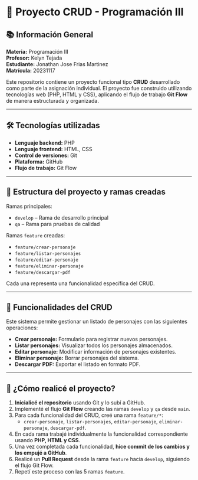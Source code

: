 # 🧠 Proyecto CRUD - Programación III

## 📚 Información General

**Materia:** Programación III  
**Profesor:** Kelyn Tejada  
**Estudiante:** Jonathan Jose Frias Martinez  
**Matrícula:** 20231117 

Este repositorio contiene un proyecto funcional tipo **CRUD** desarrollado como parte de la asignación individual. El proyecto fue construido utilizando tecnologías web (PHP, HTML y CSS), aplicando el flujo de trabajo **Git Flow** de manera estructurada y organizada.

---

## 🛠️ Tecnologías utilizadas

- **Lenguaje backend:** PHP  
- **Lenguaje frontend:** HTML, CSS  
- **Control de versiones:** Git  
- **Plataforma:** GitHub  
- **Flujo de trabajo:** Git Flow

---

## 📁 Estructura del proyecto y ramas creadas

Ramas principales:
- `develop` – Rama de desarrollo principal
- `qa` – Rama para pruebas de calidad

Ramas `feature` creadas:
- `feature/crear-personaje`
- `feature/listar-personajes`
- `feature/editar-personaje`
- `feature/eliminar-personaje`
- `feature/descargar-pdf`

Cada una representa una funcionalidad específica del CRUD.

---

## 🚀 Funcionalidades del CRUD

Este sistema permite gestionar un listado de personajes con las siguientes operaciones:

- **Crear personaje:** Formulario para registrar nuevos personajes.
- **Listar personajes:** Visualizar todos los personajes almacenados.
- **Editar personaje:** Modificar información de personajes existentes.
- **Eliminar personaje:** Borrar personajes del sistema.
- **Descargar PDF:** Exportar el listado en formato PDF.

---

## 🧩 ¿Cómo realicé el proyecto?

1. **Inicialicé el repositorio** usando Git y lo subí a GitHub.
2. Implementé el flujo **Git Flow** creando las ramas `develop` y `qa` desde `main`.
3. Para cada funcionalidad del CRUD, creé una rama `feature/*`:
   - `crear-personaje`, `listar-personajes`, `editar-personaje`, `eliminar-personaje`, `descargar-pdf`.
4. En cada rama trabajé individualmente la funcionalidad correspondiente usando **PHP, HTML y CSS**.
5. Una vez completada cada funcionalidad, **hice commit de los cambios y los empujé a GitHub**.
6. Realicé un **Pull Request** desde la rama `feature` hacia `develop`, siguiendo el flujo Git Flow.
7. Repetí este proceso con las 5 ramas `feature`.

